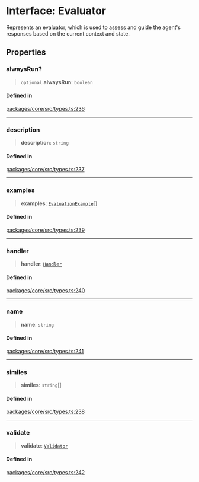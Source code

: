 # Interface: Evaluator

Represents an evaluator, which is used to assess and guide the agent's responses based on the current context and state.

## Properties

### alwaysRun?

> `optional` **alwaysRun**: `boolean`

#### Defined in

[packages/core/src/types.ts:236](https://github.com/8bitsats/eliza/blob/b6c06b96b915454d08a65f46cfdce8da763cbf85/packages/core/src/types.ts#L236)

***

### description

> **description**: `string`

#### Defined in

[packages/core/src/types.ts:237](https://github.com/8bitsats/eliza/blob/b6c06b96b915454d08a65f46cfdce8da763cbf85/packages/core/src/types.ts#L237)

***

### examples

> **examples**: [`EvaluationExample`](EvaluationExample.md)[]

#### Defined in

[packages/core/src/types.ts:239](https://github.com/8bitsats/eliza/blob/b6c06b96b915454d08a65f46cfdce8da763cbf85/packages/core/src/types.ts#L239)

***

### handler

> **handler**: [`Handler`](../type-aliases/Handler.md)

#### Defined in

[packages/core/src/types.ts:240](https://github.com/8bitsats/eliza/blob/b6c06b96b915454d08a65f46cfdce8da763cbf85/packages/core/src/types.ts#L240)

***

### name

> **name**: `string`

#### Defined in

[packages/core/src/types.ts:241](https://github.com/8bitsats/eliza/blob/b6c06b96b915454d08a65f46cfdce8da763cbf85/packages/core/src/types.ts#L241)

***

### similes

> **similes**: `string`[]

#### Defined in

[packages/core/src/types.ts:238](https://github.com/8bitsats/eliza/blob/b6c06b96b915454d08a65f46cfdce8da763cbf85/packages/core/src/types.ts#L238)

***

### validate

> **validate**: [`Validator`](../type-aliases/Validator.md)

#### Defined in

[packages/core/src/types.ts:242](https://github.com/8bitsats/eliza/blob/b6c06b96b915454d08a65f46cfdce8da763cbf85/packages/core/src/types.ts#L242)
